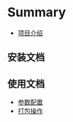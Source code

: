 # Summary

* [项目介绍](README.md)

## 安装文档

## 使用文档

* [参数配置](shi-yong-wen-dang/can-shu-pei-zhi.md)
* [打包操作](shi-yong-wen-dang/da-bao-cao-zuo.md)

